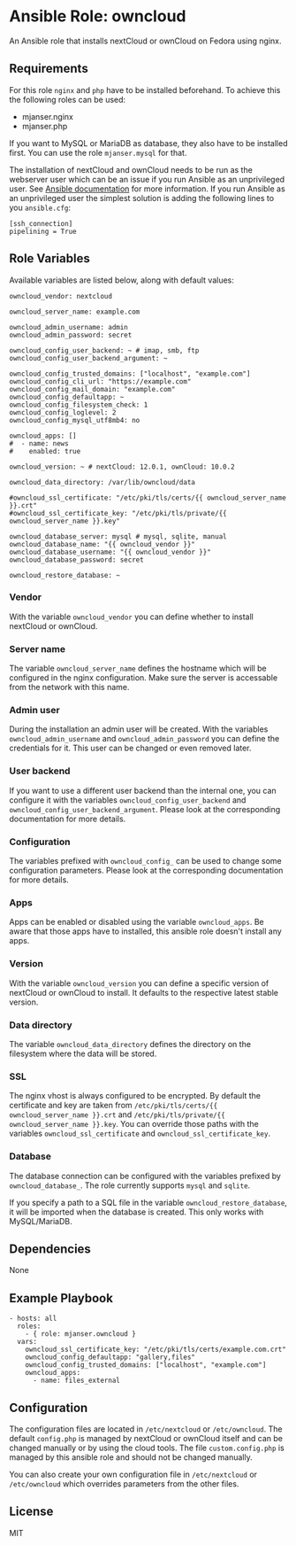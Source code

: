 # Ansible Role: owncloud

An Ansible role that installs nextCloud or ownCloud on Fedora using nginx.

## Requirements

For this role `nginx` and `php` have to be installed beforehand. To achieve this the following roles can be used:
- mjanser.nginx
- mjanser.php

If you want to MySQL or MariaDB as database, they also have to be installed first. You can use the role `mjanser.mysql` for that.

The installation of nextCloud and ownCloud needs to be run as the webserver user which can be an issue if you run
Ansible as an unprivileged user. See [Ansible documentation](https://docs.ansible.com/ansible/become.html#becoming-an-unprivileged-user)
for more information. If you run Ansible as an unprivileged user the simplest solution is adding the following lines to you `ansible.cfg`:

    [ssh_connection]
    pipelining = True

## Role Variables

Available variables are listed below, along with default values:

    owncloud_vendor: nextcloud

    owncloud_server_name: example.com

    owncloud_admin_username: admin
    owncloud_admin_password: secret

    owncloud_config_user_backend: ~ # imap, smb, ftp
    owncloud_config_user_backend_argument: ~

    owncloud_config_trusted_domains: ["localhost", "example.com"]
    owncloud_config_cli_url: "https://example.com"
    owncloud_config_mail_domain: "example.com"
    owncloud_config_defaultapp: ~
    owncloud_config_filesystem_check: 1
    owncloud_config_loglevel: 2
    owncloud_config_mysql_utf8mb4: no

    owncloud_apps: []
    #  - name: news
    #    enabled: true

    owncloud_version: ~ # nextCloud: 12.0.1, ownCloud: 10.0.2

    owncloud_data_directory: /var/lib/owncloud/data

    #owncloud_ssl_certificate: "/etc/pki/tls/certs/{{ owncloud_server_name }}.crt"
    #owncloud_ssl_certificate_key: "/etc/pki/tls/private/{{ owncloud_server_name }}.key"

    owncloud_database_server: mysql # mysql, sqlite, manual
    owncloud_database_name: "{{ owncloud_vendor }}"
    owncloud_database_username: "{{ owncloud_vendor }}"
    owncloud_database_password: secret

    owncloud_restore_database: ~

### Vendor

With the variable `owncloud_vendor` you can define whether to install nextCloud or ownCloud.

### Server name

The variable `owncloud_server_name` defines the hostname which will be configured in the nginx configuration.
Make sure the server is accessable from the network with this name.

### Admin user

During the installation an admin user will be created. With the variables `owncloud_admin_username` and
`owncloud_admin_password` you can define the credentials for it. This user can be changed or even removed later.

### User backend

If you want to use a different user backend than the internal one, you can configure it with the variables
`owncloud_config_user_backend` and `owncloud_config_user_backend_argument`. Please look at the corresponding
documentation for more details.

### Configuration

The variables prefixed with `owncloud_config_` can be used to change some configuration parameters.
Please look at the corresponding documentation for more details.

### Apps

Apps can be enabled or disabled using the variable `owncloud_apps`. Be aware that those apps have to installed,
this ansible role doesn't install any apps.

### Version

With the variable `owncloud_version` you can define a specific version of nextCloud or ownCloud to install.
It defaults to the respective latest stable version.

### Data directory

The variable `owncloud_data_directory` defines the directory on the filesystem where the data will be stored.

### SSL

The nginx vhost is always configured to be encrypted. By default the certificate and key are taken from
`/etc/pki/tls/certs/{{ owncloud_server_name }}.crt` and `/etc/pki/tls/private/{{ owncloud_server_name }}.key`.
You can override those paths with the variables `owncloud_ssl_certificate` and `owncloud_ssl_certificate_key`.

### Database

The database connection can be configured with the variables prefixed by `owncloud_database_`.
The role currently supports `mysql` and `sqlite`.

If you specify a path to a SQL file in the variable `owncloud_restore_database`, it will be imported
when the database is created. This only works with MySQL/MariaDB.

## Dependencies

None

## Example Playbook

    - hosts: all
      roles:
        - { role: mjanser.owncloud }
      vars:
        owncloud_ssl_certificate_key: "/etc/pki/tls/certs/example.com.crt"
        owncloud_config_defaultapp: "gallery,files"
        owncloud_config_trusted_domains: ["localhost", "example.com"]
        owncloud_apps:
          - name: files_external

## Configuration

The configuration files are located in `/etc/nextcloud` or `/etc/owncloud`.
The default `config.php` is managed by nextCloud or ownCloud itself and can be changed manually or by using the cloud tools.
The file `custom.config.php` is managed by this ansible role and should not be changed manually.

You can also create your own configuration file in `/etc/nextcloud` or `/etc/owncloud` which overrides parameters from the other files.

## License

MIT
